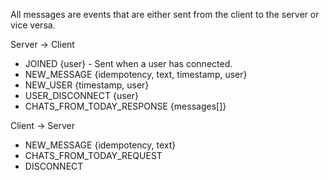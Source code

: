 All messages are events that are either sent from the client to the server or
vice versa.

Server -> Client
- JOINED {user} - Sent when a user has connected.
- NEW_MESSAGE {idempotency, text, timestamp, user}
- NEW_USER {timestamp, user}
- USER_DISCONNECT {user}
- CHATS_FROM_TODAY_RESPONSE {messages[]}

Client -> Server
- NEW_MESSAGE {idempotency, text}
- CHATS_FROM_TODAY_REQUEST
- DISCONNECT